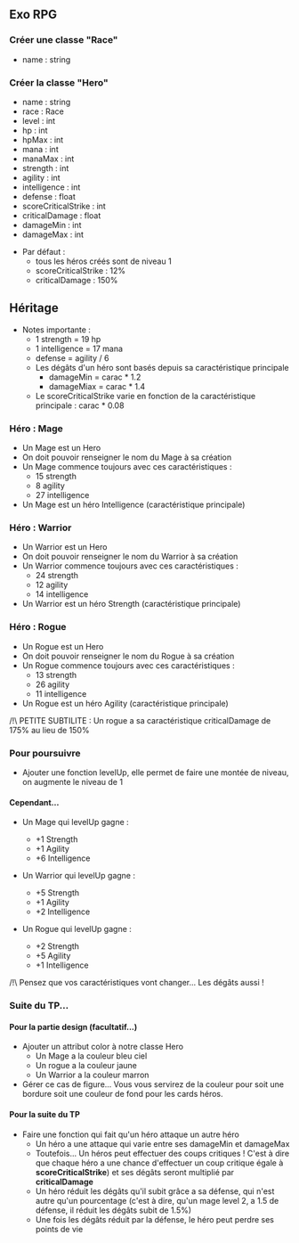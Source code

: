 
## Exo RPG

### Créer une classe "Race"

- name : string


### Créer la classe "Hero"

- name : string
- race : Race
- level : int
- hp : int
- hpMax : int 
- mana : int
- manaMax : int
- strength : int
- agility : int
- intelligence : int
- defense : float
- scoreCriticalStrike : int
- criticalDamage : float
- damageMin : int
- damageMax : int


* Par défaut :
    * tous les héros créés sont de niveau 1
    * scoreCriticalStrike : 12%
    * criticalDamage : 150%

## Héritage

* Notes importante :
  * 1 strength = 19 hp
  * 1 intelligence = 17 mana
  * defense = agility / 6
  * Les dégâts d'un héro sont basés depuis sa caractéristique principale
    * damageMin = carac * 1.2
    * damageMiax = carac * 1.4
  * Le scoreCriticalStrike varie en fonction de la caractéristique principale : carac * 0.08

### Héro : Mage

* Un Mage est un Hero
* On doit pouvoir renseigner le nom du Mage à sa création
* Un Mage commence toujours avec ces caractéristiques :
  * 15 strength
  * 8 agility
  * 27 intelligence
* Un Mage est un héro Intelligence (caractéristique principale)

### Héro : Warrior

* Un Warrior est un Hero
* On doit pouvoir renseigner le nom du Warrior à sa création
* Un Warrior commence toujours avec ces caractéristiques :
  * 24 strength
  * 12 agility
  * 14 intelligence
* Un Warrior est un héro Strength (caractéristique principale)

### Héro : Rogue

* Un Rogue est un Hero
* On doit pouvoir renseigner le nom du Rogue à sa création
* Un Rogue commence toujours avec ces caractéristiques :
  * 13 strength
  * 26 agility
  * 11 intelligence
* Un Rogue est un héro Agility (caractéristique principale)


/!\ PETITE SUBTILITE : Un rogue a sa caractéristique criticalDamage de 175% au lieu de 150%


### Pour poursuivre

* Ajouter une fonction levelUp, elle permet de faire une montée de niveau, on augmente le niveau de 1

#### Cependant...

* Un Mage qui levelUp gagne :
  * +1 Strength
  * +1 Agility
  * +6 Intelligence


* Un Warrior qui levelUp gagne :
  * +5 Strength
  * +1 Agility
  * +2 Intelligence


* Un Rogue qui levelUp gagne :
  * +2 Strength
  * +5 Agility
  * +1 Intelligence
  

/!\ Pensez que vos caractéristiques vont changer... Les dégâts aussi !


### Suite du TP...

#### Pour la partie design (facultatif...)

* Ajouter un attribut color à notre classe Hero
  * Un Mage a la couleur bleu ciel
  * Un rogue a la couleur jaune
  * Un Warrior a la couleur marron
* Gérer ce cas de figure... Vous vous servirez de la couleur pour soit une bordure soit une couleur de fond pour les cards héros.


#### Pour la suite du TP

* Faire une fonction qui fait qu'un héro attaque un autre héro
  * Un héro a une attaque qui varie entre ses damageMin et damageMax
  * Toutefois... Un héros peut effectuer des coups critiques ! C'est à dire que chaque héro a une chance d'effectuer un coup critique égale à **scoreCriticalStrike**) et ses dégâts seront multiplié par **criticalDamage**   
  * Un héro réduit les dégâts qu'il subit grâce a sa défense, qui n'est autre qu'un pourcentage (c'est à dire, qu'un mage level 2, a 1.5 de défense, il réduit les dégâts subit de 1.5%)
  * Une fois les dégâts réduit par la défense, le héro peut perdre ses points de vie
  

